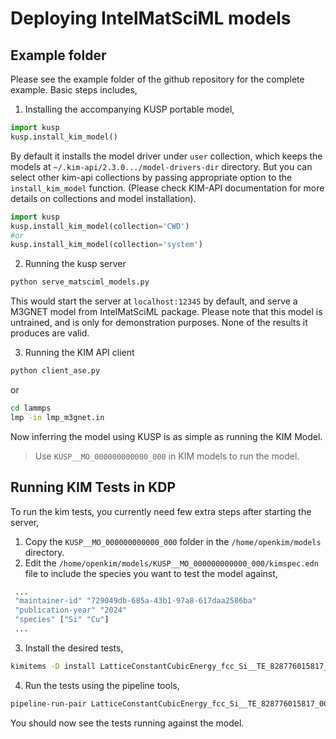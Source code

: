 # Deploying IntelMatSciML models
## Example folder
Please see the example folder of the github repository for the complete example.
Basic steps includes,
1. Installing the accompanying KUSP portable model,
```python
import kusp
kusp.install_kim_model()
```
By default it installs the model driver under `user` collection, 
which keeps the models at `~/.kim-api/2.3.0.../model-drivers-dir` directory.
But you can select other kim-api collections by passing appropriate option
to the `install_kim_model` function. (Please check KIM-API documentation for more details
on collections and model installation).
```python
import kusp
kusp.install_kim_model(collection='CWD')
#or
kusp.install_kim_model(collection='system')
```

2. Running the kusp server
```bash
python serve_matsciml_models.py
```
This would start the server at `localhost:12345` by default, and serve a
M3GNET model from IntelMatSciML package. Please note that this model is untrained,
and is only for demonstration purposes. None of the results it produces are valid.

3. Running the KIM API client
```bash
python client_ase.py
```
or 
```bash
cd lammps
lmp -in lmp_m3gnet.in
```
Now inferring the model using KUSP is as simple as running the KIM Model.

> Use `KUSP__MO_000000000000_000` in KIM models to run the model.

## Running KIM Tests in KDP
To run the kim tests, you currently need few extra steps after starting the server,
1. Copy the `KUSP__MO_000000000000_000` folder in the `/home/openkim/models` directory.
2. Edit the `/home/openkim/models/KUSP__MO_000000000000_000/kimspec.edn` file to include the species you want to test the model against,
```clojure
 ...
 "maintainer-id" "729049db-685a-43b1-97a8-617daa2586ba"
 "publication-year" "2024"
 "species" ["Si" "Cu"]
 ...
```
3. Install the desired tests,
```bash
kimitems -D install LatticeConstantCubicEnergy_fcc_Si__TE_828776015817_007
```
4. Run the tests using the pipeline tools,
```bash
pipeline-run-pair LatticeConstantCubicEnergy_fcc_Si__TE_828776015817_007 KUSP__MO_000000000000_000 -v
```

You should now see the tests running against the model.
